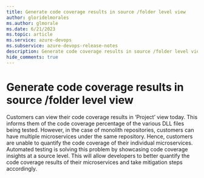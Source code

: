 ```yaml
---
title: Generate code coverage results in source /folder level view
author: gloridelmorales
ms.author: glmorale
ms.date: 6/21/2023
ms.topic: article
ms.service: azure-devops
ms.subservice: azure-devops-release-notes
description: Generate code coverage results in source /folder level view.
hide_comments: true
---
```


# Generate code coverage results in source /folder level view

Customers can view their code coverage results in ‘Project’ view today. This informs them of the code coverage percentage of the various DLL files being tested. However, in the case of monolith repositories, customers can have multiple microservices under the same repository. Hence, customers are unable to quantify the code coverage of their individual microservices. Automated testing is solving this problem by showcasing code coverage insights at a source level. This will allow developers to better quantify the code coverage results of their microservices and take mitigation steps accordingly.